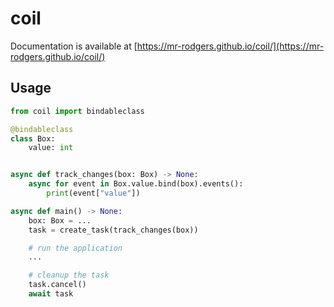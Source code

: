 # coil


Documentation is available at [https://mr-rodgers.github.io/coil/](https://mr-rodgers.github.io/coil/)

## Usage

```python
from coil import bindableclass

@bindableclass
class Box:
    value: int


async def track_changes(box: Box) -> None:
    async for event in Box.value.bind(box).events():
        print(event["value"])

async def main() -> None:
    box: Box = ...
    task = create_task(track_changes(box))

    # run the application
    ...

    # cleanup the task
    task.cancel()
    await task
```
